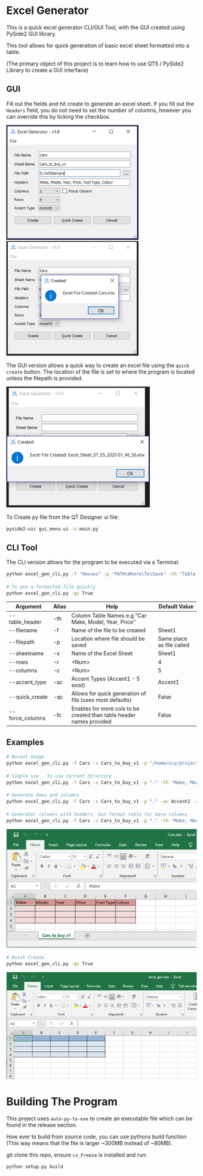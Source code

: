 # Excel Generator

This is a quick excel generator CLI/GUI Tool, with the GUI created using PySide2 GUI library.

This tool allows for quick generation of basic excel sheet formatted into a table.

(The primary object of this project is to learn how to use QT5 / PySide2 Library to create a GUI interface)

## GUI

Fill out the fields and hit create to generate an excel sheet. If you fill out the `Headers` field, you do not need to set the number of columns, however you can override this by ticking the checkbox.

<img src="./images/gui_ex1.png" alt="Image Of Window with filled out information" width="350" height="303">

<img src="./images/gui_ex2.png" alt="Image Of Created info box" width="350" height="303">

The GUI version allows a quick way to create an excel file using the `quick create` button. The location of the file is set to where the program is located unless the filepath is provided.

<img src="./images/gui_ex3.png" alt="Image Of Quick Create" width="380" height="319">

To Create py file from the QT Designer ui file:

```bash
pyside2-uic gui_menu.ui -o main.py
```

## CLI Tool

The CLI version allows for the program to be executed via a Terminal.

```bash
python excel_gen_cli.py -f "Houses" -p "PATH\Where\To\Save" -th "Table, Header, names, seperated, by, a, comma" -ac Accent2

# To gen a formatted file quickly
python excel_gen_cli.py -qc True
```

| Argument        | Alias | Help                                                                 | Default Value             |
| --------------- | ----- | -------------------------------------------------------------------- | ------------------------- |
| --table_header  | -th   | Column Table Names e.g "Car Make, Model, Year, Price"                |                           |
| --filename      | -f    | Name of the file to be created                                       | Sheet1                    |
| --filepath      | -p    | Location where file should be saved                                  | Same place as file called |
| --sheetname     | -s    | Name of the Excel Sheet                                              | Sheet1                    |
| --rows          | -r    | \<Num>                                                               | 4                         |
| --columns       | -c    | \<Num>                                                               | 5                         |
| --accent_type   | -ac   | Accent Types (Accent1 - 5 exist)                                     | Accent1                   |
| --quick_create  | -qc   | Allows for quick generation of file (uses most defaults)             | False                     |
| --force_columns | -fc   | Enables for more cols to be created than table header names provided | False                     |

## Examples

```bash
# Normal Usage
python excel_gen_cli.py -f Cars -s Cars_to_buy_v1 -p "/home/ncy/projects/cars_proj/" -th "Make, Model, Year, Price, Fuel Type, Colour" -ac Accent2

# Simple use . to use current directory
python excel_gen_cli.py -f Cars -s Cars_to_buy_v1 -p "." -th "Make, Model, Year, Price, Fuel Type, Colour" -ac Accent2

# Generate Rows and columns
python excel_gen_cli.py -f Cars -s Cars_to_buy_v1 -p "." -ac Accent2 -r 5 -c 10

# Generator columns with headers, but format table for more columns
python excel_gen_cli.py -f Cars -s Cars_to_buy_v1 -p "." -th "Make, Model, Year, Price, Fuel Type, Colour" -c 10 -fc true
```

![Image](./images/create_ex1.png)

```bash
# Quick Create
python excel_gen_cli.py -qc True
```

![Image](./images/quick_create_ex2.png)

# Building The Program

This project uses `auto-py-to-exe` to create an executable file which can be found in the release section.

How ever to build from source code, you can use pythons build function (This way means that the file is larger ~300MB instead of ~80MB).

git clone this repo, ensure `cx_Freeze` is installed and run:

```bash
python setup.py build
```
